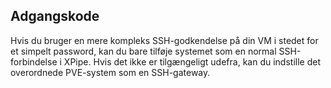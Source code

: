 ## Adgangskode

Hvis du bruger en mere kompleks SSH-godkendelse på din VM i stedet for et simpelt password, kan du bare tilføje systemet som en normal SSH-forbindelse i XPipe. Hvis det ikke er tilgængeligt udefra, kan du indstille det overordnede PVE-system som en SSH-gateway.
